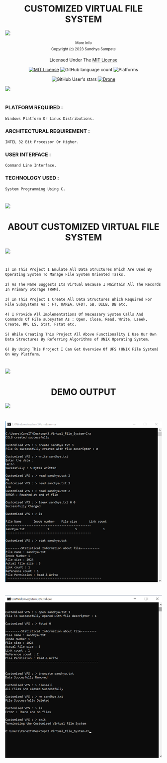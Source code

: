 <div align="center">
    <h1>CUSTOMIZED VIRTUAL FILE SYSTEM</h1>
    <!--<i>A collective list of free APIs for use in software and web development</i>-->
</div>

![](https://i.imgur.com/waxVImv.png)

<div align="center">
    <sup>More Info</sup>
    <br />
  <sup>Copyright (c) 2023 Sandhya Sampate</sup>
  
  Licensed Under The  [MIT License](https://github.com/SandhyaReddy21/VIRTUAL_FILE_-SYSTEM/blob/main/LICENSE)
  
  [![MIT License](https://img.shields.io/badge/license-MIT-blue.svg?style=flat)](https://github.com/SandhyaReddy21/VIRTUAL_FILE_-SYSTEM/blob/main/LICENSE)
    ![GitHub language count](https://img.shields.io/github/languages/count/PRASAD-DANGARE/Virtual_File_System?color=g&label=Languages)
  ![Platforms](https://img.shields.io/badge/Platforms-Linux_Windows-yellowgreen?style=flat-square)
 
  ![GitHub User's stars](https://img.shields.io/github/stars/SandhyaReddy21?color=yellow)
  [![Drone](https://drone.grafana.net/api/badges/grafana/grafana/status.svg)](https://github.com/SandhyaReddy21/Virtual_File_System/blob/main/Virtual_File_System.cpp)

</div>

<!--censed Under The  [MIT License](https://github.com/SandhyaReddy21/Virtual_File_System/blob/main/LICENSE)
[![MIT License](https://img.shields.io/badge/license-MIT-blue.svg?style=flat)](https://github.com/SandhyaReddy21/Virtual_File_System/blob/main/LICENSE)
[![Drone](https://drone.grafana.net/api/badges/grafana/grafana/status.svg)](https://github.com/SandhyaReddy21/Virtual_File_System/blob/main/Virtual_File_System.cpp)-->

![](https://i.imgur.com/waxVImv.png)

#

### PLATFORM REQUIRED :   
```
Windows Platform Or Linux Distributions.
```
### ARCHITECTURAL REQUIREMENT :  
```
INTEL 32 Bit Processor Or Higher.
```
### USER INTERFACE :             
```
Command Line Interface.
```
### TECHNOLOGY USED : 
```
System Programming Using C.
```
#
![](https://i.imgur.com/waxVImv.png)


<div align="center">
    <h1>ABOUT CUSTOMIZED VIRTUAL FILE SYSTEM</h1>
</div>

![](https://i.imgur.com/waxVImv.png)

#

```
1) In This Project I Emulate All Data Structures Which Are Used By Operating System To Manage File System Oriented Tasks.

2) As The Name Suggests Its Virtual Because I Maintain All The Records In Primary Storage (RAM).

3) In This Project I Create All Data Structures Which Required For File Subsystems As : FT, UAREA, UFDT, SB, DILB, DB etc.

4) I Provide All Implementations Of Necessary System Calls And Commands Of File subsystem As : Open, Close, Read, Write, Lseek, Create, RM, LS, Stat, Fstat etc.

5) While Creating This Project All Above Functionality I Use Our Own Data Structures By Referring Algorithms of UNIX Operating System.

6) By Using This Project I Can Get Overview Of UFS (UNIX File System) On Any Platform.
```

#
![](https://i.imgur.com/waxVImv.png)


<div align="center">
    <h1>DEMO OUTPUT</h1>
</div>

![](https://i.imgur.com/waxVFS1.png)

#

![](https://github.com/SandhyaReddy21/VIRTUAL_FILE_SYSTEM/blob/main/VFS1.png)

#

![](https://github.com/SandhyaReddy21/VIRTUAL_FILE_SYSTEM/blob/main/VFS2.png)

